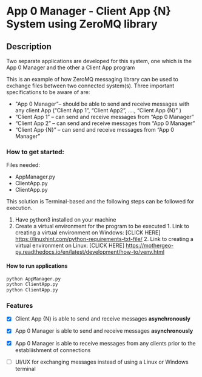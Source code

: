 # App 0 Manager - Client App {N} System using ZeroMQ library

## Description
Two separate applications are developed for this system, one which is the App 0 Manager and the other a Client App program

This is an example of how ZeroMQ messaging library can be used to exchange files between two connected system(s). Three important specifications to be aware of are:

* "App 0 Manager”– should be able to send and receive messages with any client App (“Client App 1”, “Client App2”, ...., “Client App {N}” )
* “Client App 1” – can send and receive messages from “App 0 Manager”
* “Client App 2” – can send and receive messages from “App 0 Manager”
* “Client App {N}” – can send and receive messages from “App 0 Manager”

### How to get started:
Files needed:
  * AppManager.py
  * ClientApp.py
  * ClientApp.py

  This solution is Terminal-based and the following steps can be followed for execution.

  1. Have python3 installed on your machine
  2. Create a virtual environment for the program to be executed
    1. Link to creating a virtual environment on Windows: [CLICK HERE] <https://linuxhint.com/python-requirements-txt-file/>
    2. Link to creating a virtual environment on Linux: [CLICK HERE] <https://mothergeo-py.readthedocs.io/en/latest/development/how-to/venv.html>
            


#### How to run applications
```python 
python AppManager.py 
python ClientApp.py
python ClientApp.py
```


### Features
- [x] Client App {N} is able to send and receive messages **asynchronously**
- [x] App 0 Manager is able to send and receive messages __asynchronously__
- [x] App 0 Manager is able to receive messages from any clients prior to the establiishment of connections
- [ ] UI/UX for exchanging messages instead of using a Linux or Windows terminal


